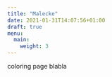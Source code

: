 ```yaml
---
title: "Malecke"
date: 2021-01-31T14:07:56+01:00
draft: true
menu:
  main:
    weight: 3
---
```


coloring page blabla